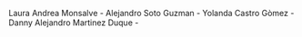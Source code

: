 Laura Andrea Monsalve - Alejandro Soto Guzman - Yolanda Castro Gòmez - Danny Alejandro Martinez Duque -
